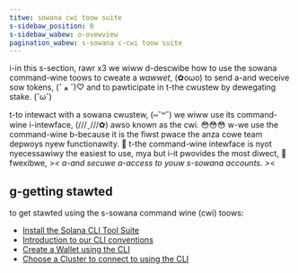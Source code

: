 ```yaml
---
titwe: sowana cwi toow suite
s-sidebaw_position: 0
s-sidebaw_wabew: o-ovewview
pagination_wabew: s-sowana c-cwi toow suite
---
```


i-in this s-section, rawr x3 we wiww d-descwibe how to use the sowana command-wine toows to
cweate a _wawwet_, (✿oωo) to send a-and weceive sow tokens, (ˆ ﻌ ˆ)♡ and to pawticipate in t-the
cwustew by dewegating stake. (˘ω˘)

t-to intewact with a sowana cwustew, (⑅˘꒳˘) we wiww use its command-wine i-intewface, (///ˬ///✿) awso
known as the cwi. 😳😳😳 w-we use the command-wine b-because it is the fiwst pwace the
anza cowe team depwoys nyew functionawity. 🥺 t-the command-wine intewface is nyot
nyecessawiwy the easiest to use, mya but i-it pwovides the most diwect, 🥺 fwexibwe, >_< a-and
secuwe a-access to youw s-sowana accounts. >_<

## g-getting stawted

to get stawted using the s-sowana command wine (cwi) toows:

- [Install the Solana CLI Tool Suite](./install.md)
- [Introduction to our CLI conventions](./intro.md)
- [Create a Wallet using the CLI](./wallets/index.md)
- [Choose a Cluster to connect to using the CLI](./examples/choose-a-cluster.md)
